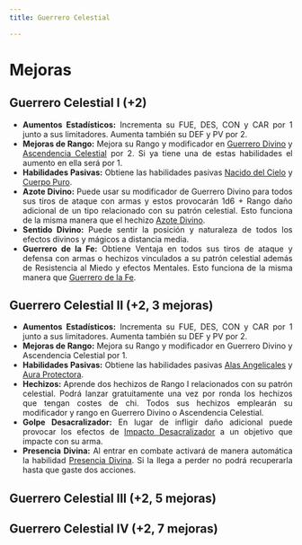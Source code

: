 ```yaml
---
title: Guerrero Celestial

---
```




<style>body {text-align: justify}</style>

# Mejoras

## Guerrero Celestial I (+2)

- **Aumentos Estadísticos:** Incrementa su FUE, DES, CON y CAR por 1 junto a sus limitadores. Aumenta también su DEF y PV por 2.
- **Mejoras de Rango:** Mejora su Rango y modificador en [Guerrero Divino](../../rangos/religion/guerrero_divino.md) y [Ascendencia Celestial](../../rangos/ascendencias/ascendencia_celestial.md) por 2. Si ya tiene una de estas habilidades el aumento en ella será por 1. 
- **Habilidades Pasivas:** Obtiene las habilidades pasivas [Nacido del Cielo](../../rangos/ascendencias/ascendencia_celestial.md#nacido-del-cielo) y [Cuerpo Puro](../../rangos/ascendencias/ascendencia_celestial.md#cuerpo-puro).
- **Azote Divino:** Puede usar su modificador de Guerrero Divino para todos sus tiros de ataque con armas y estos provocarán 1d6 + Rango daño adicional de un tipo relacionado con su patrón celestial. Esto funciona de la misma manera que el hechizo [Azote Divino](../../rangos/religion/guerrero_divino.md#azote-divino).
- **Sentido Divino:** Puede sentir la posición y naturaleza de todos los efectos divinos y mágicos a distancia media.
- **Guerrero de la Fe:** Obtiene Ventaja en todos sus tiros de ataque y defensa con armas o hechizos vinculados a su patrón celestial además de Resistencia al Miedo y efectos Mentales. Esto funciona de la misma manera que [Guerrero de la Fe](../../rangos/religion/guerrero_divino.md#guerrero-de-la-fe).

## Guerrero Celestial II (+2, 3 mejoras)

- **Aumentos Estadísticos:** Incrementa su FUE, DES, CON y CAR por 1 junto a sus limitadores. Aumenta también su DEF y PV por 2.
- **Mejoras de Rango:** Mejora su Rango y modificador en Guerrero Divino y Ascendencia Celestial por 1. 
- **Habilidades Pasivas:** Obtiene las habilidades pasivas [Alas Angelicales](../../rangos/ascendencias/ascendencia_celestial.md#alas-angelicales) y [Aura Protectora](../../rangos/religion/guerrero_divino#aura-protectora).
- **Hechizos:** Aprende dos hechizos de Rango I relacionados con su patrón celestial. Podrá lanzar gratuitamente una vez por ronda los hechizos que tengan costes de chi. Todos sus hechizos emplearán su modificador y rango en Guerrero Divino o Ascendencia Celestial.
- **Golpe Desacralizador:** En lugar de infligir daño adicional puede provocar los efectos de [Impacto Desacralizador](../../rangos/religion/guerrero_divino.md#impacto-desacralizador) a un objetivo que impacte con su arma.
- **Presencia Divina:** Al entrar en combate activará de manera automática la habilidad [Presencia Divina](../../rangos/religion/guerrero_divino.md#presencia-divina). Si la llega a perder no podrá recuperarla hasta que gaste dos acciones.

## Guerrero Celestial III (+2, 5 mejoras)

## Guerrero Celestial IV (+2, 7 mejoras)